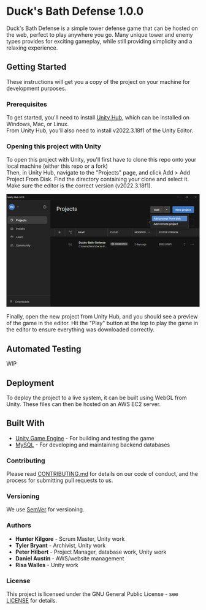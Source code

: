 # Duck's Bath Defense 1.0.0
Duck's Bath Defense is a simple tower defense game that can be hosted on the web, perfect to play anywhere you go. Many unique tower and enemy types provides for exciting gameplay, while still providing simplicity and a relaxing experience.
## Getting Started
These instructions will get you a copy of the project on your machine for development purposes.
### Prerequisites
To get started, you'll need to install [Unity Hub](https://unity.com/download), which can be installed on Windows, Mac, or Linux.<br>
From Unity Hub, you'll also need to install v2022.3.18f1 of the Unity Editor.
### Opening this project with Unity
To open this project with Unity, you'll first have to clone this repo onto your local machine (either this repo or a fork)<br>
Then, in Unity Hub, navigate to the "Projects" page, and click Add > Add Project From Disk. Find the directory containing your clone and select it. Make sure the editor is the correct version (v2022.3.18f1).

![How to add project from disk](image.png)

Finally, open the new project from Unity Hub, and you should see a preview of the game in the editor. Hit the "Play" button at the top to play the game in the editor to ensure everything was downloaded correctly.
## Automated Testing
WIP
## Deployment
To deploy the project to a live system, it can be built using WebGL from Unity. These files can then be hosted on an AWS EC2 server.
## Built With
- [Unity Game Engine](https://unity.com) - For building and testing the game
- [MySQL](https://www.mysql.com) - For developing and maintaining backend databases
### Contributing
Please read [CONTRIBUTING.md](./CONTRIBUTING.md) for details on our code of conduct, and the process for submitting pull requests to us.
### Versioning
We use [SemVer](https://semver.org) for versioning.
### Authors
- **Hunter Kilgore** - Scrum Master, Unity work
- **Tyler Bryant** - Archivist, Unity work
- **Peter Hilbert** - Project Manager, database work, Unity work
- **Daniel Austin** - AWS/website management
- **Risa Walles** - Unity work
### License
This project is licensed under the GNU General Public License - see [LICENSE](./LICENSE) for details.